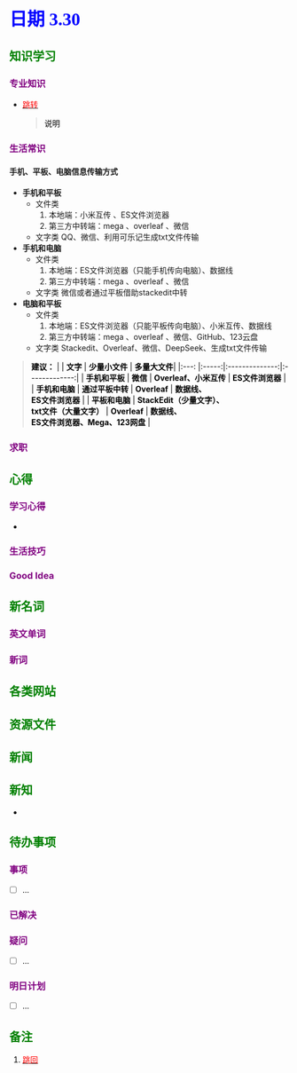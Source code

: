 ## <font color = blue face=楷体 size=6>日期 3.30 </font>

## <font color = green>知识学习 </font>
### <font color = purple>专业知识 </font>
+ <a id = "01-1">  [<font color = red>跳转</font>](#01-2)
   > <font color = o> 说明 </font>
### <font color = purple>生活常识 </font>
#### 手机、平板、电脑信息传输方式   
+ **手机和平板**  
	+ 文件类 
		1. 本地端：小米互传 、ES文件浏览器 
		3. 第三方中转端：mega 、overleaf 、微信
	+ 文字类
		 QQ、微信、利用可乐记生成txt文件传输
+ **手机和电脑**  
	+ 文件类 
		1. 本地端：ES文件浏览器（只能手机传向电脑）、数据线
		3. 第三方中转端：mega 、overleaf 、微信
	+ 文字类
		 微信或者通过平板借助stackedit中转  
+ **电脑和平板**  
	+ 文件类 
		1. 本地端：ES文件浏览器（只能平板传向电脑）、小米互传、数据线
		3. 第三方中转端：mega 、overleaf 、微信、GitHub、123云盘
	+ 文字类
		 Stackedit、Overleaf、微信、DeepSeek、生成txt文件传输
> <font color = o> **建议：**
>| | **<font color = o>文字** | **<font color = o>少量小文件** | **<font color = o>多量大文件**|
>|:---: |:-----:|:--------------:|:-------------:|
>| **<font color = o>手机和平板** | **<font color = o>微信** | **<font color = o>Overleaf、小米互传** | **<font color = o>ES文件浏览器** |
>| **<font color = o>手机和电脑** | **<font color = o>通过平板中转** | **<font color = o>Overleaf** | **<font color = o>数据线、<br/>ES文件浏览器** |
>| **<font color = o>平板和电脑** | **<font color = o>StackEdit（少量文字）、<br/> txt文件（大量文字）** | **<font color = o>Overleaf** | **<font color = o>数据线、<br/>ES文件浏览器、Mega、123网盘** | 

### <font color = purple>求职 </font>



## <font color = green>心得 </font>
### <font color = purple>学习心得 </font>
+ 
### <font color = purple>生活技巧 </font>

### <font color = purple>Good Idea </font>



## <font color = green>新名词 </font>
### <font color = purple>英文单词 </font>
### <font color = purple>新词 </font>



## <font color = green>各类网站 </font>


## <font color = green>资源文件 </font>


## <font color = green>新闻 </font>


## <font color = green>新知 </font>
+ 

## <font color = green>待办事项 </font>
### <font color = purple>事项 </font>
- [ ] ...
### <font color = purple>已解决 </font>
### <font color = purple>疑问 </font>
- [ ] ...
### <font color = purple>明日计划 </font>
- [ ] ...


## <font color = green>备注 </font>
  1. <a id ="01-2">[<font color = red>跳回</font>](#01-1)

<!--stackedit_data:
eyJoaXN0b3J5IjpbLTE3MTg5NDI0NDcsMTI2ODcwOTc4OCwtOD
YyODE1OTY0LDk4MTkyOTYzNiwtMTI3NTUyMTE0MSwtNDU1NDQy
MDg3LC0yMDI3MTU0MjMsLTc4Mjk1MjkyMCwtMjAzNTQ0MDcwOC
wxNzAwNzEyODM2XX0=
-->